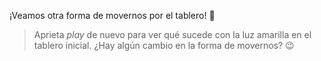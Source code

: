 <gs-toolbox toolbox-url="https://raw.githubusercontent.com/MumukiProject/mumuki-guia-gobstones-primeros-programas-kids/master/assets/toolbox_1553274591838.xml"></gs-toolbox>

¡Veamos otra forma de movernos por el tablero! :eyes:

> Aprieta _play_ de nuevo para ver qué sucede con la luz amarilla en el tablero inicial. ¿Hay algún cambio en la forma de movernos? :wink: 
